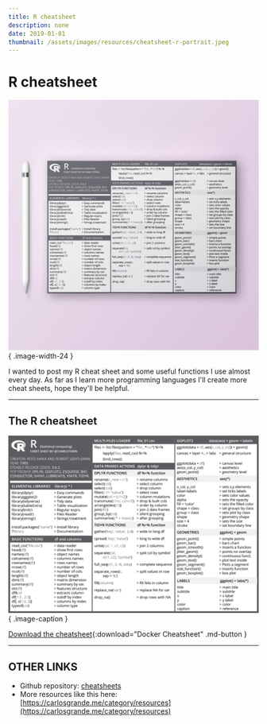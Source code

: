 ```yaml
---
title: R cheatsheet
description: none
date: 2019-01-01
thumbnail: /assets/images/resources/cheatsheet-r-portrait.jpeg
---
```


# R cheatsheet

![My R cheat sheet](../../assets/images/resources/cheatsheet-r-portrait.jpeg){ .image-width-24 }

I wanted to post my R cheat sheet and some useful functions I use almost every day. As far as I learn more programming languages I'll create more cheat sheets, hope they'll be helpful.

---

## The R cheatsheet

![My R cheatsheet](../../assets/images/resources/cheatsheet-r.png){ .image-caption }

[Download the cheatsheet](../../assets/docs/cheatsheet-r.pdf){:download="Docker Cheatsheet" .md-button }

---

## OTHER LINKS

- Github repository: [cheatsheets](https://github.com/charlstown/CodeCheatsheets)
- More resources like this here: [https://carlosgrande.me/category/resources](https://carlosgrande.me/category/resources)
